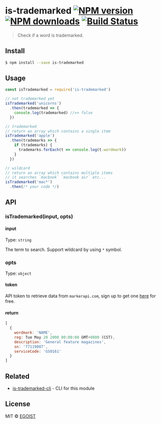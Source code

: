 # is-trademarked [![NPM version](https://img.shields.io/npm/v/is-trademarked.svg)](https://npmjs.com/package/is-trademarked) [![NPM downloads](https://img.shields.io/npm/dm/is-trademarked.svg)](https://npmjs.com/package/is-trademarked) [![Build Status](https://img.shields.io/circleci/project/egoist/is-trademarked/master.svg)](https://circleci.com/gh/egoist/is-trademarked)

> Check if a word is trademarked.

## Install

```bash
$ npm install --save is-trademarked
```

## Usage

```js
const isTrademarked = require('is-trademarked')

// not trademarked yet
isTrademarked('unicorns')
  .then(trademarked => {
    console.log(trademarked) //=> false
  })

// trademarked
// return an array which contains a single item
isTrademarked('apple')
  .then(trademarks => {
    if (trademarks) {
      trademarks.forEach(t => console.log(t.wordmark))
    }
  })

// wildcard
// return an array which contains multiple items
// it searches `macbook` `macbook air` etc...
isTrademarked('mac*')
  .then(/* your code */)
```

## API

### isTrademarked(input, opts)

#### input

Type: `string`

The term to search. Support wildcard by using `*` symbol.

### opts

Type: `object`

#### token

API token to retrieve data from `markerapi.com`, sign up to get one [here](http://www.markerapi.com/) for free.

#### return

```js
[
  {
    wordmark: 'NAME',
    reg: Tue May 20 2008 00:00:00 GMT+0800 (CST),
    description: 'General feature magazines',
    sn: '77119087',
    serviceCode: 'GS0161'
  }
]
```

## Related

- [is-trademarked-cli](https://github.com/egoist/is-trademarked-cli) - CLI for this module

## License

MIT © [EGOIST](https://github.com/egoist)
